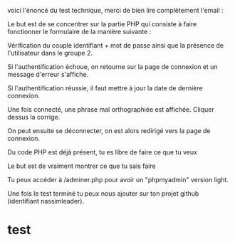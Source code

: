 voici l'énoncé du test technique, merci de bien lire complètement l'email :

Le but est de se concentrer sur la partie PHP qui consiste à faire fonctionner le formulaire de la manière suivante :

Vérification du couple identifiant + mot de passe ainsi que la présence de l'utilisateur dans le groupe 2.

Si l'authentification échoue, on retourne sur la page de connexion et un message d'erreur s'affiche.

Si l'authentification réussie, il faut mettre à jour la date de dernière connexion.

Une fois connecté, une phrase mal orthographiée est affichée. Cliquer dessus la corrige.

On peut ensuite se déconnecter, on est alors redirigé vers la page de connexion.

Du code PHP est déjà présent, tu es libre de faire ce que tu veux

Le but est de vraiment montrer ce que tu sais faire

Tu peux accéder à /adminer.php pour avoir un "phpmyadmin" version light.

Une fois le test terminé tu peux nous ajouter sur ton projet github (identifiant nassimleader).
# test
